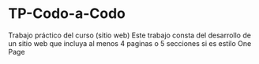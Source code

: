 # TP-Codo-a-Codo
Trabajo práctico del curso (sitio web)
Este trabajo consta del desarrollo de un sitio web que incluya al menos 4 paginas o 5 secciones si es estilo One Page 